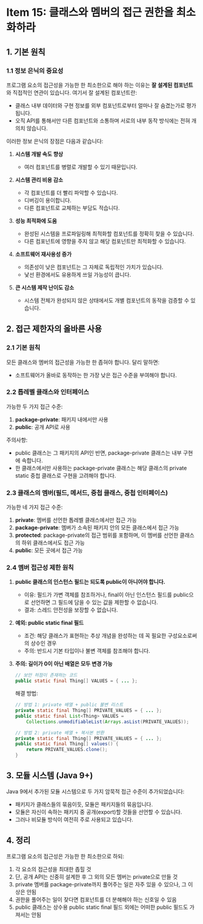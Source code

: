 # Item 15: 클래스와 멤버의 접근 권한을 최소화하라

## 1. 기본 원칙

### 1.1 정보 은닉의 중요성
프로그램 요소의 접근성을 가능한 한 최소한으로 해야 하는 이유는 **잘 설계된 컴포넌트**와 직접적인 연관이 있습니다. 여기서 잘 설계된 컴포넌트란:
- 클래스 내부 데이터와 구현 정보를 외부 컴포넌트로부터 얼마나 잘 숨겼는가로 평가됩니다.
- 오직 API를 통해서만 다른 컴포넌트와 소통하며 서로의 내부 동작 방식에는 전혀 개의치 않습니다.

이러한 정보 은닉의 장점은 다음과 같습니다:

1. **시스템 개발 속도 향상**
   - 여러 컴포넌트를 병렬로 개발할 수 있기 때문입니다.

2. **시스템 관리 비용 감소**
   - 각 컴포넌트를 더 빨리 파악할 수 있습니다.
   - 디버깅이 용이합니다.
   - 다른 컴포넌트로 교체하는 부담도 적습니다.

3. **성능 최적화에 도움**
   - 완성된 시스템을 프로파일링해 최적화할 컴포넌트를 정확히 찾을 수 있습니다.
   - 다른 컴포넌트에 영향을 주지 않고 해당 컴포넌트만 최적화할 수 있습니다.

4. **소프트웨어 재사용성 증가**
   - 의존성이 낮은 컴포넌트는 그 자체로 독립적인 가치가 있습니다.
   - 낯선 환경에서도 유용하게 쓰일 가능성이 큽니다.

5. **큰 시스템 제작 난이도 감소**
   - 시스템 전체가 완성되지 않은 상태에서도 개별 컴포넌트의 동작을 검증할 수 있습니다.

## 2. 접근 제한자의 올바른 사용

### 2.1 기본 원칙
모든 클래스와 멤버의 접근성을 가능한 한 좁혀야 합니다. 달리 말하면:
- 소프트웨어가 올바로 동작하는 한 가장 낮은 접근 수준을 부여해야 합니다.

### 2.2 톱레벨 클래스와 인터페이스
가능한 두 가지 접근 수준:
1. **package-private**: 패키지 내에서만 사용
2. **public**: 공개 API로 사용

주의사항:
- public 클래스는 그 패키지의 API인 반면, package-private 클래스는 내부 구현에 속합니다.
- 한 클래스에서만 사용하는 package-private 클래스는 해당 클래스의 private static 중첩 클래스로 구현을 고려해야 합니다.

### 2.3 클래스의 멤버(필드, 메서드, 중첩 클래스, 중첩 인터페이스)
가능한 네 가지 접근 수준:

1. **private**: 멤버를 선언한 톱레벨 클래스에서만 접근 가능
2. **package-private**: 멤버가 소속된 패키지 안의 모든 클래스에서 접근 가능
3. **protected**: package-private의 접근 범위를 포함하며, 이 멤버를 선언한 클래스의 하위 클래스에서도 접근 가능
4. **public**: 모든 곳에서 접근 가능

### 2.4 멤버 접근성 제한 원칙

1. **public 클래스의 인스턴스 필드는 되도록 public이 아니어야 합니다.**
   - 이유: 필드가 가변 객체를 참조하거나, final이 아닌 인스턴스 필드를 public으로 선언하면 그 필드에 담을 수 있는 값을 제한할 수 없습니다.
   - 결과: 스레드 안전성을 보장할 수 없습니다.

2. **예외: public static final 필드**
   - 조건: 해당 클래스가 표현하는 추상 개념을 완성하는 데 꼭 필요한 구성요소로써의 상수인 경우
   - 주의: 반드시 기본 타입이나 불변 객체를 참조해야 합니다.

3. **주의: 길이가 0이 아닌 배열은 모두 변경 가능**
   ```java
   // 보안 허점이 존재하는 코드
   public static final Thing[] VALUES = { ... };
   ```

   해결 방법:
   ```java
   // 방법 1: private 배열 + public 불변 리스트
   private static final Thing[] PRIVATE_VALUES = { ... };
   public static final List<Thing> VALUES = 
       Collections.unmodifiableList(Arrays.asList(PRIVATE_VALUES));

   // 방법 2: private 배열 + 복사본 반환
   private static final Thing[] PRIVATE_VALUES = { ... };
   public static final Thing[] values() {
       return PRIVATE_VALUES.clone();
   }
   ```

## 3. 모듈 시스템 (Java 9+)

Java 9에서 추가된 모듈 시스템으로 두 가지 암묵적 접근 수준이 추가되었습니다:
- 패키지가 클래스들의 묶음이듯, 모듈은 패키지들의 묶음입니다.
- 모듈은 자신이 속하는 패키지 중 공개(export)할 것들을 선언할 수 있습니다.
- 그러나 비모듈 방식이 여전히 주로 사용되고 있습니다.

## 4. 정리

프로그램 요소의 접근성은 가능한 한 최소한으로 하되:
1. 각 요소의 접근성을 최대한 좁힐 것
2. 단, 공개 API는 신중히 설계한 후 그 외의 모든 멤버는 private으로 만들 것
3. private 멤버를 package-private까지 풀어주는 일은 자주 있을 수 있으나, 그 이상은 안됨
4. 권한을 풀어주는 일이 잦다면 컴포넌트를 더 분해해야 하는 신호일 수 있음
5. public 클래스는 상수용 public static final 필드 외에는 어떠한 public 필드도 가져서는 안됨

